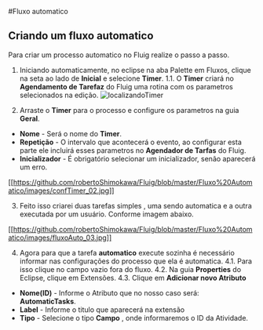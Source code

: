 #Fluxo automatico
## Criando um fluxo automatico

Para criar um processo automatico no Fluig realize o passo a passo.

1. Iniciando automaticamente, no eclipse na aba Palette em Fluxos, clique na seta ao lado de **Inicial** e selecione **Timer**.
1.1. O **Timer** criará no **Agendamento de Tarefaz** do Fluig uma rotina com os parametros selecionados na edição.
![localizandoTimer](https://github.com/robertoShimokawa/Fluig/blob/master/Fluxo%20Automatico/images/localizandoTimer_01.jpg)


2. Arraste o **Timer** para o processo e configure os parametros na guia **Geral**.
* **Nome** - Será o nome do **Timer**.
* **Repetição** - O intervalo que acontecerá o evento, ao configurar esta parte ele incluirá esses parametros no **Agendador de Tarfas** do Fluig.
* **Inicializador** - É obrigatório selecionar um inicializador, senão aparecerá um erro.

[[https://github.com/robertoShimokawa/Fluig/blob/master/Fluxo%20Automatico/images/confTimer_02.jpg]]

3. Feito isso criarei duas tarefas simples , uma sendo automatica e a outra executada por um usuário. Conforme imagem abaixo.

[[https://github.com/robertoShimokawa/Fluig/blob/master/Fluxo%20Automatico/images/fluxoAuto_03.jpg]]

4. Agora para que a tarefa **automatico** execute sozinha é necessário informar nas configurações do processo que ela é automatica.
4.1. Para isso clique no campo vazio fora do fluxo.
4.2. Na guia **Properties** do Eclipse, clique em Extensões.
4.3. Clique em **Adicionar novo Atributo**
* **Nome(ID)** - Informe o Atributo que no nosso caso será: **AutomaticTasks**.
* **Label** - Informe o titulo que aparecerá na extensão
* **Tipo** - Selecione o tipo **Campo** , onde informaremos o ID da Atividade.